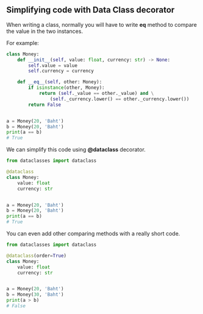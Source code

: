 ## Simplifying code with Data Class decorator

When writing a class, normally you will have to write __eq__ method to compare the value in the two instances.

For example:

```python
class Money:
    def __init__(self, value: float, currency: str) -> None:
        self.value = value
        self.currency = currency

    def __eq__(self, other: Money):
        if isinstance(other, Money):
            return (self._value == other._value) and \
                (self._currency.lower() == other._currency.lower())
        return False


a = Money(20, 'Baht')
b = Money(20, 'Baht')
print(a == b)
# True
```

We can simplify this code using **@dataclass** decorator.

```python
from dataclasses import dataclass

@dataclass
class Money:
    value: float
    currency: str


a = Money(20, 'Baht')
b = Money(20, 'Baht')
print(a == b)
# True
```

You can even add other comparing methods with a really short code.

```python
from dataclasses import dataclass

@dataclass(order=True)
class Money:
    value: float
    currency: str


a = Money(20, 'Baht')
b = Money(30, 'Baht')
print(a > b)
# False
```